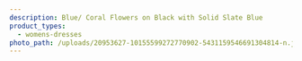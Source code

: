 ```yaml
---
description: Blue/ Coral Flowers on Black with Solid Slate Blue
product_types:
  - womens-dresses
photo_path: /uploads/20953627-10155599272770902-5431159546691304814-n.jpg
---
```

